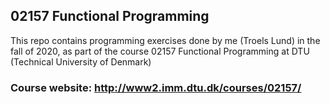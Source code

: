 ## 02157 Functional Programming

This repo contains programming exercises done by me (Troels Lund) in the fall of 2020, as part of the course 02157 Functional Programming at DTU (Technical University of Denmark)

### Course website: http://www2.imm.dtu.dk/courses/02157/